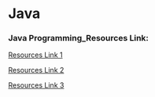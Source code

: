 # Java
### Java Programming_Resources Link:
[Resources Link 1](https://www.simplilearn.com/resources-to-learn-java-programming-article)

[Resources Link 2](https://www.javacodegeeks.com/best-java-programming-resources)

[Resources Link 3](https://dev.to/nehasoni__/the-curated-list-of-ultimate-java-resources-5amk)
